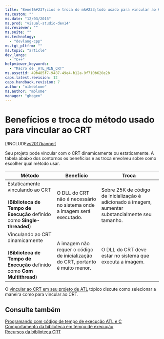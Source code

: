 ```yaml
---
title: "Benef&#237;cios e troca do m&#233;todo usado para vincular ao CRT | Microsoft Docs"
ms.custom: ""
ms.date: "12/03/2016"
ms.prod: "visual-studio-dev14"
ms.reviewer: ""
ms.suite: ""
ms.technology: 
  - "devlang-cpp"
ms.tgt_pltfrm: ""
ms.topic: "article"
dev_langs: 
  - "C++"
helpviewer_keywords: 
  - "Macro de _ATL_MIN_CRT"
ms.assetid: 49b485f7-9487-49e4-b12a-0f710b620e2b
caps.latest.revision: 12
caps.handback.revision: 7
author: "mikeblome"
ms.author: "mblome"
manager: "ghogen"
---
```

# Benef&#237;cios e troca do m&#233;todo usado para vincular ao CRT
[!INCLUDE[vs2017banner](../assembler/inline/includes/vs2017banner.md)]

Seu projeto pode vincular com o CRT dinamicamente ou estaticamente.  A tabela abaixo dos contornos os benefícios e as troca envolveu sobre como escolher qual método usar.  
  
|Método|Benefício|Troca|  
|------------|---------------|-----------|  
|Estaticamente vinculando ao CRT<br /><br /> \(**Biblioteca de Tempo de Execução** definido como **Single\-threaded**\)|O DLL do CRT não é necessário no sistema onde a imagem será executado.|Sobre 25K de código de inicialização é adicionado à imagem, aumentar substancialmente seu tamanho.|  
|Vinculando ao CRT dinamicamente<br /><br /> \(**Biblioteca de Tempo de Execução** definido como **Com Multithread**\)|A imagem não requer o código de inicialização do CRT, portanto é muito menor.|O DLL do CRT deve estar no sistema que executa a imagem.|  
  
 O [vincular ao CRT em seu projeto de ATL](../atl/linking-to-the-crt-in-your-atl-project.md) tópico discute como selecionar a maneira como para vincular ao CRT.  
  
## Consulte também  
 [Programando com código de tempo de execução ATL e C](../atl/programming-with-atl-and-c-run-time-code.md)   
 [Comportamento da biblioteca em tempo de execução](../build/run-time-library-behavior.md)   
 [Recursos da biblioteca CRT](../c-runtime-library/crt-library-features.md)